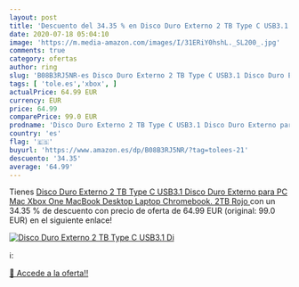 ```yaml
---
layout: post
title: 'Descuento del 34.35 % en Disco Duro Externo 2 TB Type C USB3.1 Di'
date: 2020-07-18 05:04:10
image: 'https://m.media-amazon.com/images/I/31ERiY0hshL._SL200_.jpg'
comments: true
category: ofertas
author: ring
slug: 'B08B3RJ5NR-es Disco Duro Externo 2 TB Type C USB3.1 Disco Duro Externo...'
tags: [ 'tole.es','xbox', ]
actualPrice: 64.99 EUR
currency: EUR
price: 64.99
comparePrice: 99.0 EUR
prodname: 'Disco Duro Externo 2 TB Type C USB3.1 Disco Duro Externo para PC  Mac  Xbox One  MacBook  Desktop  Laptop  Chromebook. 2TB Rojo '
country: 'es'
flag: '🇪🇸'
buyurl: 'https://www.amazon.es/dp/B08B3RJ5NR/?tag=tolees-21'
descuento: '34.35'
average: '64.99'
---
```


Tienes [Disco Duro Externo 2 TB Type C USB3.1 Disco Duro Externo para PC  Mac  Xbox One  MacBook  Desktop  Laptop  Chromebook. 2TB Rojo ](https://www.amazon.es/dp/B08B3RJ5NR/?tag=tolees-21) con un 34.35 % de descuento con precio de oferta de 64.99 EUR (original: 99.0 EUR) en el siguiente enlace!

[![Disco Duro Externo 2 TB Type C USB3.1 Di](https://m.media-amazon.com/images/I/31ERiY0hshL._SL200_.jpg)](https://www.amazon.es/dp/B08B3RJ5NR/?tag=tolees-21)

ℹ️:


[🛒 Accede a la oferta!!](https://www.amazon.es/dp/B08B3RJ5NR/?tag=tolees-21)
